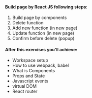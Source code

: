#### Build page by React JS following steps:

1. Build page by components
2. Delete function
3. Add new function (in new page)
4. Update function (in new page)
5. Confirm before delete (popup)

#### After this exercises you'll achieve:

* Workspace setup
* How to use webpack, babel 
* What is Components
* Props and State
* Javascript events
* virtual DOM
* React router
